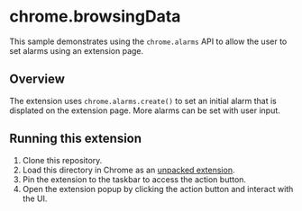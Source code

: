 # chrome.browsingData

This sample demonstrates using the `chrome.alarms` API to allow the user to set alarms using an extension page.

## Overview

The extension uses `chrome.alarms.create()` to set an initial alarm that is displated on the extension page. More alarms can be set with user input.

## Running this extension

1. Clone this repository.
2. Load this directory in Chrome as an [unpacked extension](https://developer.chrome.com/docs/extensions/mv3/getstarted/development-basics/#load-unpacked).
3. Pin the extension to the taskbar to access the action button.
4. Open the extension popup by clicking the action button and interact with the UI.

